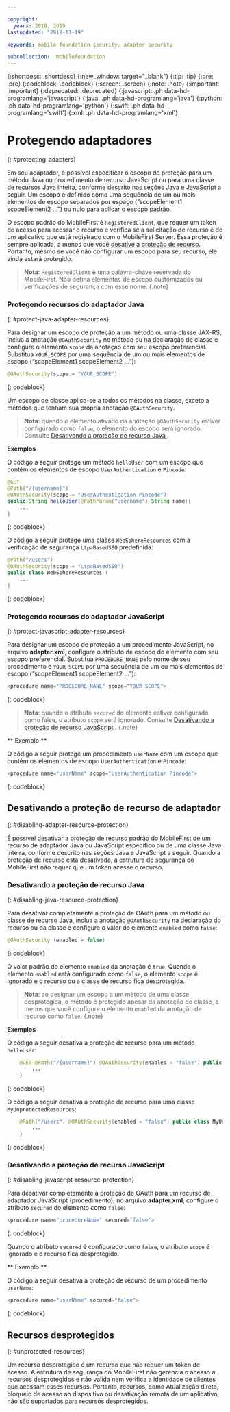 ```yaml
---

copyright:
  years: 2018, 2019
lastupdated: "2018-11-19"

keywords: mobile foundation security, adapter security

subcollection:  mobilefoundation
---
```


{:shortdesc: .shortdesc}
{:new_window: target="_blank"}
{:tip: .tip}
{:pre: .pre}
{:codeblock: .codeblock}
{:screen: .screen}
{:note: .note}
{:important: .important}
{:deprecated: .deprecated}
{:javascript: .ph data-hd-programlang='javascript'}
{:java: .ph data-hd-programlang='java'}
{:python: .ph data-hd-programlang='python'}
{:swift: .ph data-hd-programlang='swift'}
{:xml: .ph data-hd-programlang='xml'}

# Protegendo adaptadores
{: #protecting_adapters}

Em seu adaptador, é possível especificar o escopo de proteção para um método Java ou procedimento de recurso JavaScript ou para uma classe de recursos Java inteira, conforme descrito nas seções [Java](#protect-java-adapter-resources) e [JavaScript](#protect-javascript-adapter-resources) a seguir. Um escopo é definido como uma sequência de um ou mais elementos de escopo separados por espaço (“scopeElement1 scopeElement2 …”) ou nulo para aplicar o escopo padrão.

O escopo padrão do MobileFirst é `RegisteredClient`, que requer um token de acesso para acessar o recurso e verifica se a solicitação de recurso é de um aplicativo que está registrado com o MobileFirst Server. Essa proteção é sempre aplicada, a menos que você [desative a proteção de recurso](#disabling-resource-protection). Portanto, mesmo se você não configurar um escopo para seu recurso, ele ainda estará protegido.

>**Nota**: `RegisteredClient` é uma palavra-chave reservada do MobileFirst. Não defina elementos de escopo customizados ou verificações de segurança com esse nome.
{.note}

### Protegendo recursos do adaptador Java
{: #protect-java-adapter-resources}

Para designar um escopo de proteção a um método ou uma classe JAX-RS, inclua a anotação `@OAuthSecurity` no método ou na declaração de classe e configure o elemento `scope` da anotação com seu escopo preferencial. Substitua `YOUR_SCOPE` por uma sequência de um ou mais elementos de escopo (“scopeElement1 scopeElement2 …”):

```java
@OAuthSecurity(scope = "YOUR_SCOPE")
```
{: codeblock}

Um escopo de classe aplica-se a todos os métodos na classe, exceto a métodos que tenham sua própria anotação `@OAuthSecurity`.

>**Nota**: quando o elemento ativado da anotação `@OAuthSecurity` estiver configurado como `false`, o elemento do escopo será ignorado. Consulte  [ Desativando a proteção de recurso Java ](#disabling-java-resource-protection).

**Exemplos**

O código a seguir protege um método `helloUser` com um escopo que contém os elementos de escopo `UserAuthentication` e `Pincode`:

```java
@GET
@Path("/{username}")
@OAuthSecurity(scope = "UserAuthentication Pincode")
public String helloUser(@PathParam("username") String name){
    ...
}
```
{: codeblock}

O código a seguir protege uma classe `WebSphereResources` com a verificação de segurança `LtpaBasedSSO` predefinida:

```java
@Path("/users")
@OAuthSecurity(scope = "LtpaBasedSSO")
public class WebSphereResources {
    ...
}
```
{: codeblock}

### Protegendo recursos do adaptador JavaScript
{: #protect-javascript-adapter-resources}

Para designar um escopo de proteção a um procedimento JavaScript, no arquivo **adapter.xml**, configure o atributo de escopo do elemento <procedure> com seu escopo preferencial. Substitua `PROCEDURE_NANE` pelo nome de seu procedimento e `YOUR SCOPE` por uma sequência de um ou mais elementos de escopo (“scopeElement1 scopeElement2 …”):

```javascript
<procedure name="PROCEDURE_NANE" scope="YOUR_SCOPE">
```
{: codeblock}

>**Nota**: quando o atributo `secured` do elemento <procedure> estiver configurado como false, o atributo `scope` será ignorado. Consulte  [ Desativando a proteção de recurso JavaScript ](#disabling-javascript-resource-protection).
{.note}

** Exemplo **

O código a seguir protege um procedimento `userName` com um escopo que contém os elementos de escopo `UserAuthentication` e `Pincode`:

```javascript
<procedure name="userName" scope="UserAuthentication Pincode">
```
{: codeblock}

## Desativando a proteção de recurso de adaptador
{: #disabling-adapter-resource-protection}

É possível desativar a [proteção de recurso padrão do MobileFirst](#protecting_adapters_resources) de um recurso de adaptador Java ou JavaScript específico ou de uma classe Java inteira, conforme descrito nas seções Java e JavaScript a seguir. Quando a proteção de recurso está desativada, a estrutura de segurança do MobileFirst não requer que um token acesse o recurso.

### Desativando a proteção de recurso Java
{: #disabling-java-resource-protection}

Para desativar completamente a proteção de OAuth para um método ou classe de recurso Java, inclua a anotação `@OAuthSecurity` na declaração do recurso ou da classe e configure o valor do elemento `enabled` como `false`:

```java
@OAuthSecurity (enabled = false)
```
{: codeblock}

O valor padrão do elemento `enabled` da anotação é `true`. Quando o elemento `enabled` está configurado como `false`, o elemento `scope` é ignorado e o recurso ou a classe de recurso fica desprotegida.

>**Nota**: ao designar um escopo a um método de uma classe desprotegida, o método é protegido apesar da anotação de classe, a menos que você configure o elemento `enabled` da anotação de recurso como `false`.
{.note}

**Exemplos**

O código a seguir desativa a proteção de recurso para um método `helloUser`:

```java
    @GET @Path("/{username}") @OAuthSecurity(enabled = "false") public String helloUser(@PathParam("username") String name){
        ...
    }
```
{: codeblock}

O código a seguir desativa a proteção de recurso para uma classe `MyUnprotectedResources`:

```java
    @Path("/users") @OAuthSecurity(enabled = "false") public class MyUnprotectedResources {
        ...
    }
```
{: codeblock}

### Desativando a proteção de recurso JavaScript
{: #disabling-javascript-resource-protection}

Para desativar completamente a proteção de OAuth para um recurso de adaptador JavaScript (procedimento), no arquivo **adapter.xml**, configure o atributo `secured` do elemento <procedure> como `false`:

```javascript
<procedure name="procedureName" secured="false">
```
{: codeblock}

Quando o atributo `secured` é configurado como `false`, o atributo `scope` é ignorado e o recurso fica desprotegido.

** Exemplo **

O código a seguir desativa a proteção de recurso de um procedimento `userName`:

```javascript
<procedure name="userName" secured="false">
```
{: codeblock}

## Recursos desprotegidos
{: #unprotected-resources}

Um recurso desprotegido é um recurso que não requer um token de acesso. A estrutura de segurança do MobileFirst não gerencia o acesso a recursos desprotegidos e não valida nem verifica a identidade de clientes que acessam esses recursos. Portanto, recursos, como Atualização direta, bloqueio de acesso ao dispositivo ou desativação remota de um aplicativo, não são suportados para recursos desprotegidos.
